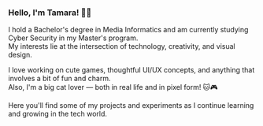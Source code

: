 ### Hello, I'm Tamara! 👩‍💻

I hold a Bachelor's degree in Media Informatics and am currently studying Cyber Security in my Master's program.  
My interests lie at the intersection of technology, creativity, and visual design.

I love working on cute games, thoughtful UI/UX concepts, and anything that involves a bit of fun and charm.  
Also, I'm a big cat lover — both in real life and in pixel form! 🐱🎮

Here you'll find some of my projects and experiments as I continue learning and growing in the tech world.



